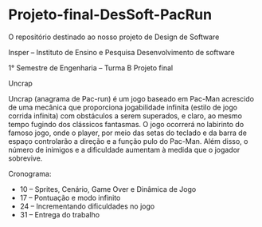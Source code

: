 ﻿# Projeto-final-DesSoft-PacRun

O repositório destinado ao nosso projeto de Design de Software

Insper – Instituto de Ensino e Pesquisa 
Desenvolvimento de software

1° Semestre de Engenharia – Turma B
Projeto final 

Uncrap

Uncrap (anagrama de Pac-run) é um jogo baseado em Pac-Man acrescido de uma mecânica que proporciona jogabilidade infinita (estilo de jogo corrida infinita) com obstáculos a serem superados, e claro, ao mesmo tempo fugindo dos clássicos fantasmas.
O jogo ocorrerá no labirinto do famoso jogo, onde o player, por meio das setas do teclado e da barra de espaço controlarão a direção e a função pulo do Pac-Man.
Além disso, o número de inimigos e a dificuldade aumentam à medida que o jogador sobrevive.

Cronograma:

- 10 – Sprites, Cenário, Game Over e Dinâmica de Jogo 
- 17 – Pontuação e modo infinito	
- 24 – Incrementando dificuldades no jogo
- 31 – Entrega do trabalho

